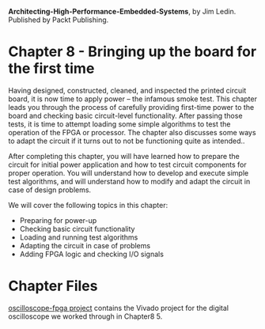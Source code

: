 __Architecting-High-Performance-Embedded-Systems__, by Jim Ledin. Published by Packt Publishing.
# Chapter 8 - Bringing up the board for the first time

Having designed, constructed, cleaned, and inspected the printed circuit board, it is now time to apply power – the infamous smoke test. This chapter leads you through the process of carefully providing first-time power to the board and checking basic circuit-level functionality. After passing those tests, it is time to attempt loading some simple algorithms to test the operation of the FPGA or processor. The chapter also discusses some ways to adapt the circuit if it turns out to not be functioning quite as intended..

After completing this chapter, you will have learned how to prepare the circuit for initial power application and how to test circuit components for proper operation. You will understand how to develop and execute simple test algorithms, and will understand how to modify and adapt the circuit in case of design problems.

We will cover the following topics in this chapter: 
* Preparing for power-up
* Checking basic circuit functionality
* Loading and running test algorithms
* Adapting the circuit in case of problems
* Adding FPGA logic and checking I/O signals

# Chapter Files

[oscilloscope-fpga project](src/oscilloscope-fpga) contains the Vivado project for the digital oscilloscope we worked through in Chapter8 5.